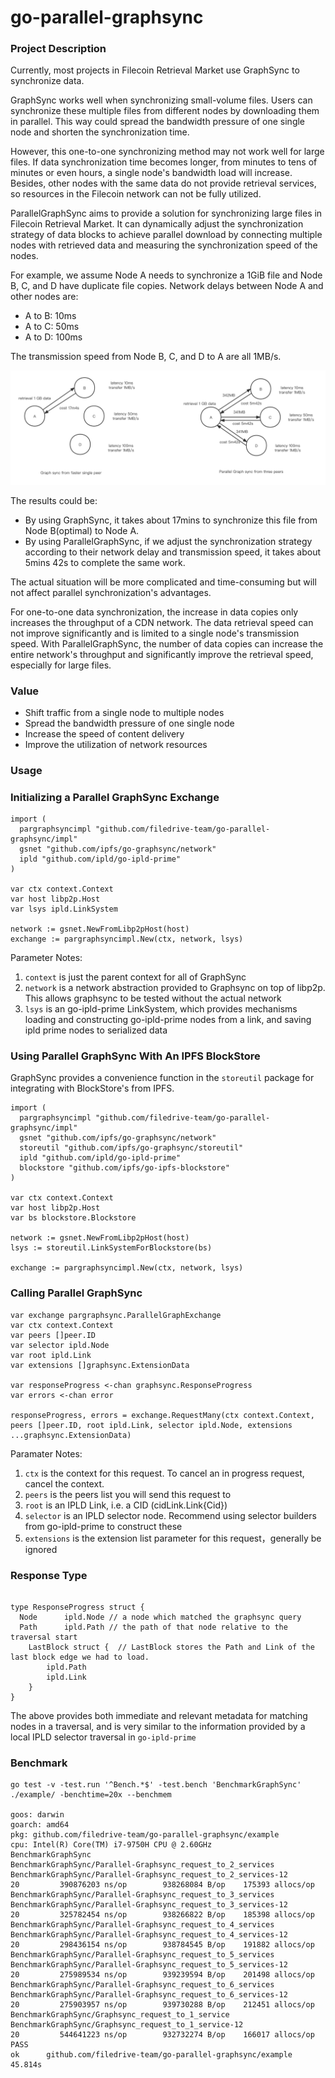 # go-parallel-graphsync

### Project Description

Currently, most projects in Filecoin Retrieval Market use GraphSync to synchronize data.

GraphSync works well when synchronizing small-volume files. Users can synchronize these multiple files from different nodes by downloading them in parallel. This way could spread the bandwidth pressure of one single node and shorten the synchronization time.

However, this one-to-one synchronizing method may not work well for large files. If data synchronization time becomes longer,  from minutes to tens of minutes or even hours, a single node's bandwidth load will increase. Besides, other nodes with the same data do not provide retrieval services, so resources in the Filecoin network can not be fully utilized.

ParallelGraphSync aims to provide a solution for synchronizing large files in Filecoin Retrieval Market. It can dynamically adjust the synchronization strategy of data blocks to achieve parallel download by connecting multiple nodes with retrieved data and measuring the synchronization speed of the nodes.

For example, we assume Node A needs to synchronize a 1GiB file and Node B, C, and D have duplicate file copies. Network delays between Node A and other nodes are:

- A to B: 10ms
- A to C: 50ms
- A to D: 100ms

The transmission speed from Node B, C, and D to A are all 1MB/s.

![comparison diagram](docs/compare.png)

The results could be:

- By using GraphSync, it takes about 17mins to synchronize this file from Node B(optimal) to Node A.
- By using ParallelGraphSync, if we adjust the synchronization strategy according to their network delay and transmission speed, it takes about 5mins 42s to complete the same work.

The actual situation will be more complicated and time-consuming but will not affect parallel synchronization's advantages.

For one-to-one data synchronization, the increase in data copies only increases the throughput of a CDN network. The data retrieval speed can not improve significantly and is limited to a single node's transmission speed.
With ParallelGraphSync, the number of data copies can increase the entire network's throughput and significantly improve the retrieval speed, especially for large files.



### Value

- Shift traffic from a single node to multiple nodes
- Spread the bandwidth pressure of one single node
- Increase the speed of content delivery
- Improve the utilization of network resources


### Usage

### Initializing a Parallel GraphSync Exchange

```golang
import (
  pargraphsyncimpl "github.com/filedrive-team/go-parallel-graphsync/impl"
  gsnet "github.com/ipfs/go-graphsync/network"
  ipld "github.com/ipld/go-ipld-prime"
)

var ctx context.Context
var host libp2p.Host
var lsys ipld.LinkSystem

network := gsnet.NewFromLibp2pHost(host)
exchange := pargraphsyncimpl.New(ctx, network, lsys)
```

Parameter Notes:

1. `context` is just the parent context for all of GraphSync
2. `network` is a network abstraction provided to Graphsync on top
   of libp2p. This allows graphsync to be tested without the actual network
3. `lsys` is an go-ipld-prime LinkSystem, which provides mechanisms loading and constructing go-ipld-prime nodes from a link, and saving ipld prime nodes to serialized data

### Using Parallel GraphSync With An IPFS BlockStore

GraphSync provides a convenience function in the `storeutil` package for
integrating with BlockStore's from IPFS.

```golang
import (
  pargraphsyncimpl "github.com/filedrive-team/go-parallel-graphsync/impl"
  gsnet "github.com/ipfs/go-graphsync/network"
  storeutil "github.com/ipfs/go-graphsync/storeutil"
  ipld "github.com/ipld/go-ipld-prime"
  blockstore "github.com/ipfs/go-ipfs-blockstore"
)

var ctx context.Context
var host libp2p.Host
var bs blockstore.Blockstore

network := gsnet.NewFromLibp2pHost(host)
lsys := storeutil.LinkSystemForBlockstore(bs)

exchange := pargraphsyncimpl.New(ctx, network, lsys)
```

### Calling Parallel GraphSync

```golang
var exchange pargraphsync.ParallelGraphExchange
var ctx context.Context
var peers []peer.ID
var selector ipld.Node
var root ipld.Link
var extensions []graphsync.ExtensionData

var responseProgress <-chan graphsync.ResponseProgress
var errors <-chan error

responseProgress, errors = exchange.RequestMany(ctx context.Context, peers []peer.ID, root ipld.Link, selector ipld.Node, extensions ...graphsync.ExtensionData)
```

Paramater Notes:
1. `ctx` is the context for this request. To cancel an in progress request, cancel the context.
2. `peers` is the peers list you will send this request to
3. `root` is an IPLD Link, i.e. a CID (cidLink.Link{Cid})
4. `selector` is an IPLD selector node. Recommend using selector builders from go-ipld-prime to construct these
5. `extensions` is the extension list parameter for this request，generally be ignored

### Response Type

```golang

type ResponseProgress struct {
  Node      ipld.Node // a node which matched the graphsync query
  Path      ipld.Path // the path of that node relative to the traversal start
	LastBlock struct {  // LastBlock stores the Path and Link of the last block edge we had to load. 
		ipld.Path
		ipld.Link
	}
}

```

The above provides both immediate and relevant metadata for matching nodes in a traversal, and is very similar to the information provided by a local IPLD selector traversal in `go-ipld-prime`



### Benchmark

```shell
go test -v -test.run '^Bench.*$' -test.bench 'BenchmarkGraphSync' ./example/ -benchtime=20x --benchmem

goos: darwin
goarch: amd64
pkg: github.com/filedrive-team/go-parallel-graphsync/example
cpu: Intel(R) Core(TM) i7-9750H CPU @ 2.60GHz
BenchmarkGraphSync
BenchmarkGraphSync/Parallel-Graphsync_request_to_2_services
BenchmarkGraphSync/Parallel-Graphsync_request_to_2_services-12                20         390876203 ns/op        938268084 B/op    175393 allocs/op
BenchmarkGraphSync/Parallel-Graphsync_request_to_3_services
BenchmarkGraphSync/Parallel-Graphsync_request_to_3_services-12                20         325782454 ns/op        938266822 B/op    185398 allocs/op
BenchmarkGraphSync/Parallel-Graphsync_request_to_4_services
BenchmarkGraphSync/Parallel-Graphsync_request_to_4_services-12                20         298436154 ns/op        938784545 B/op    191882 allocs/op
BenchmarkGraphSync/Parallel-Graphsync_request_to_5_services
BenchmarkGraphSync/Parallel-Graphsync_request_to_5_services-12                20         275989534 ns/op        939239594 B/op    201498 allocs/op
BenchmarkGraphSync/Parallel-Graphsync_request_to_6_services
BenchmarkGraphSync/Parallel-Graphsync_request_to_6_services-12                20         275903957 ns/op        939730288 B/op    212451 allocs/op
BenchmarkGraphSync/Graphsync_request_to_1_service
BenchmarkGraphSync/Graphsync_request_to_1_service-12                          20         544641223 ns/op        932732274 B/op    166017 allocs/op
PASS
ok      github.com/filedrive-team/go-parallel-graphsync/example 45.814s
```
